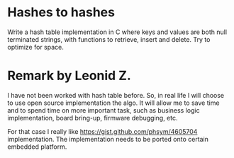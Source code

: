 # Hashes to hashes

Write a hash table implementation in C where keys and values are both null terminated strings, with
functions to retrieve, insert and delete. Try to optimize for space.

# Remark by Leonid Z.

I have not been worked with hash table before. So, in real life I will choose to use open source implementation the algo. It will allow me to save time and to spend time on more important task, such as business logic implementation, board bring-up, firmware debugging, etc.

For that case I really like https://gist.github.com/phsym/4605704 implementation. The implementation needs to be ported onto certain embedded platform. 
